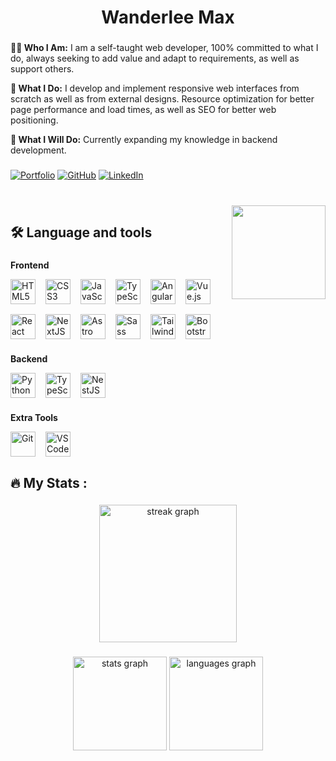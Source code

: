 <h1 align="center">Wanderlee Max</h1>
 
 ###
 
**🧑‍💻 Who I Am:**
I am a self-taught web developer, 100% committed to what I do, always seeking to add value and adapt to requirements, as well as support others.

**💼 What I Do:**
I develop and implement responsive web interfaces from scratch as well as from external designs. Resource optimization for better page performance and load times, as well as SEO for better web positioning.

**🚀 What I Will Do:**
Currently expanding my knowledge in backend development.

###


[![Portfolio](https://img.shields.io/badge/portfolio-%23563D7C.svg?style=for-the-badge&logo=files&logoColor=white)](https://wanderlee-porfolio-virid.vercel.app/)
[![GitHub](https://img.shields.io/badge/github-%2324292e.svg?style=for-the-badge&logo=github&logoColor=white)](https://github.com/wanderleedev)
[![LinkedIn](https://img.shields.io/badge/linkedin-%231E77B5.svg?style=for-the-badge&logo=linkedin&logoColor=white)](https://linkedin.com/in/wanderlee-max)


###

<br clear="both">

<img align="right" height="150" src="https://www.dropbox.com/scl/fi/viy6gaucg6e5htefyhsjn/meme-gato-rounded.png?rlkey=8dfekkhw3zah9fk8nw7a926lk&st=1fn1467v&raw=1"  />

###

<h2 align="left">🛠 Language and tools</h2>

###

**Frontend**

<div align="left" style="display: flex; flex-wrap: wrap; gap: 1rem; align-items: center;">  
<img src="https://profilinator.rishav.dev/skills-assets/html5-original-wordmark.svg" alt="HTML5" height="40" />
<img src="https://profilinator.rishav.dev/skills-assets/css3-original-wordmark.svg" alt="CSS3" height="40" />
<img src="https://profilinator.rishav.dev/skills-assets/javascript-original.svg" alt="JavaScript" height="40" />
<img src="https://profilinator.rishav.dev/skills-assets/typescript-original.svg" alt="TypeScript" height="40" />
<img src="https://profilinator.rishav.dev/skills-assets/angularjs-original.svg" alt="Angular" height="40" />
<img src="https://cdn.jsdelivr.net/gh/devicons/devicon/icons/vuejs/vuejs-original.svg" alt="Vue.js" height="40" />
<img src="https://cdn.jsdelivr.net/gh/devicons/devicon/icons/react/react-original.svg" alt="React" height="40" />
<img src="https://profilinator.rishav.dev/skills-assets/nextjs.png" alt="NextJS" height="40" />
<img src="https://profilinator.rishav.dev/skills-assets/astro.svg" alt="Astro" height="40" />
<img src="https://profilinator.rishav.dev/skills-assets/sass-original.svg" alt="Sass" height="40" />
<img src="https://profilinator.rishav.dev/skills-assets/tailwindcss.svg" alt="Tailwind CSS" height="40" />
<img src="https://profilinator.rishav.dev/skills-assets/bootstrap-plain.svg" alt="Bootstrap" height="40" />
</div>

###

**Backend**

<div align="left" style="display: flex; flex-wrap: wrap; gap: 1rem; align-items: center;">  
<img src="https://profilinator.rishav.dev/skills-assets/python-original.svg" alt="Python" height="40" />
<img src="https://profilinator.rishav.dev/skills-assets/typescript-original.svg" alt="TypeScript" height="40" />
<img src="https://profilinator.rishav.dev/skills-assets/nestjs.svg" alt="NestJS" height="40" />
</div>

###

**Extra Tools**

<div align="left" style="display: flex; flex-wrap: wrap; gap: 1rem; align-items: center;">  
<img src="https://profilinator.rishav.dev/skills-assets/git-scm-icon.svg" alt="Git" height="40" />
<img src="https://cdn.jsdelivr.net/gh/devicons/devicon/icons/vscode/vscode-original.svg" alt="VS Code" height="40" />
</div>

###

<h2 align="left">🔥   My Stats :</h3>

###

<div align="center">
  <img src="https://streak-stats.demolab.com?user=WanderleeDev&locale=en&mode=daily&theme=dark&hide_border=false&border_radius=5&order=3" height="220" alt="streak graph"  />
</div>

###

<div align="center">
  <img src="https://github-readme-stats.vercel.app/api?username=WanderleeDev&hide_title=false&hide_rank=false&show_icons=true&include_all_commits=true&count_private=true&disable_animations=false&theme=dark&locale=en&hide_border=false&order=1" height="150" alt="stats graph"  />
  <img src="https://github-readme-stats.vercel.app/api/top-langs?username=WanderleeDev&locale=en&hide_title=false&layout=compact&card_width=320&langs_count=5&theme=dark&hide_border=false&order=2" height="150" alt="languages graph"  />
</div>

###
